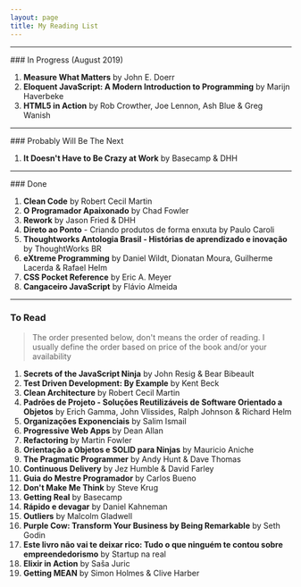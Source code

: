 ```yaml
---
layout: page
title: My Reading List 
---
```

<hr>
### In Progress (August 2019)

1. **Measure What Matters** by John E. Doerr
2. **Eloquent JavaScript: A Modern Introduction to Programming** by Marijn Haverbeke
3. **HTML5 in Action** by Rob Crowther, Joe Lennon, Ash Blue & Greg Wanish
<hr>
### Probably Will Be The Next

1. **It Doesn't Have to Be Crazy at Work** by Basecamp & DHH
<hr>
### Done 

1. **Clean Code** by Robert Cecil Martin
2. **O Programador Apaixonado** by Chad Fowler
3. **Rework** by Jason Fried & DHH
4. **Direto ao Ponto** - Criando produtos de forma enxuta by Paulo Caroli
5. **Thoughtworks Antologia Brasil - Histórias de aprendizado e inovação** by ThoughtWorks BR
6. **eXtreme Programming** by Daniel Wildt, Dionatan Moura, Guilherme Lacerda & Rafael Helm
7. **CSS Pocket Reference** by Eric A. Meyer
8. **Cangaceiro JavaScript** by Flávio Almeida
<hr>

### To Read

> The order presented below, don't means the order of reading. I usually define the order based on price of the book and/or your availability

1. **Secrets of the JavaScript Ninja** by John Resig & Bear Bibeault
2. **Test Driven Development: By Example** by Kent Beck
3. **Clean Architecture** by Robert Cecil Martin
4. **Padrões de Projeto - Soluções Reutilizáveis de Software Orientado a Objetos** by Erich Gamma, John Vlissides, Ralph Johnson & Richard Helm
5. **Organizações Exponenciais** by Salim Ismail
6. **Progressive Web Apps** by Dean Allan
7. **Refactoring** by Martin Fowler
8. **Orientação a Objetos e SOLID para Ninjas** by Mauricio Aniche
9. **The Pragmatic Programmer** by Andy Hunt & Dave Thomas
10. **Continuous Delivery** by Jez Humble & David Farley
11. **Guia do Mestre Programador** by Carlos Bueno
12. **Don't Make Me Think** by Steve Krug
13. **Getting Real** by Basecamp
14. **Rápido e devagar** by Daniel Kahneman
15. **Outliers** by Malcolm Gladwell
16. **Purple Cow: Transform Your Business by Being Remarkable** by Seth Godin
17. **Este livro não vai te deixar rico: Tudo o que ninguém te contou sobre empreendedorismo** by Startup na real
18. **Elixir in Action** by Saša Juric
19. **Getting MEAN** by Simon Holmes & Clive Harber